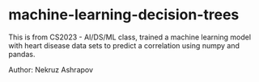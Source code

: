 # machine-learning-decision-trees
This is from CS2023 - AI/DS/ML class, trained a machine learning model with heart disease data sets to predict a correlation using numpy and pandas.

Author: Nekruz Ashrapov
